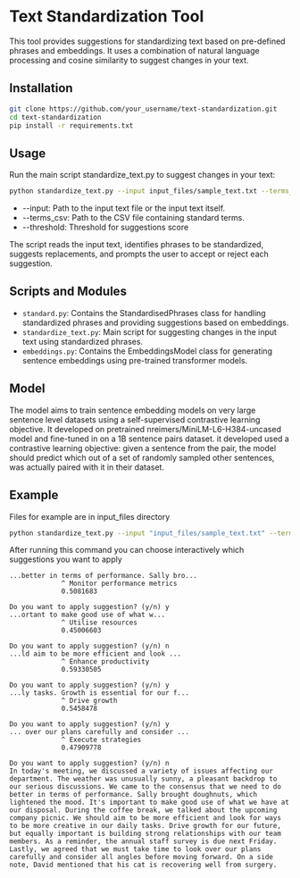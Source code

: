 # Text Standardization Tool

This tool provides suggestions for standardizing text based on pre-defined phrases and embeddings. It uses a combination of natural language processing and cosine similarity to suggest changes in your text.

## Installation
```bash
git clone https://github.com/your_username/text-standardization.git
cd text-standardization
pip install -r requirements.txt
```

## Usage

Run the main script standardize_text.py to suggest changes in your text:
```bash
python standardize_text.py --input input_files/sample_text.txt --terms_csv input_files/Standardised_terms.csv
```

- --input: Path to the input text file or the input text itself.
- --terms_csv: Path to the CSV file containing standard terms.
- --threshold: Threshold for suggestions score

The script reads the input text, identifies phrases to be standardized, suggests replacements, and prompts the user to accept or reject each suggestion.

## Scripts and Modules

- `standard.py`: Contains the StandardisedPhrases class for handling standardized phrases and providing suggestions based on embeddings.
- `standardize_text.py`: Main script for suggesting changes in the input text using standardized phrases.
- `embeddings.py`: Contains the EmbeddingsModel class for generating sentence embeddings using pre-trained transformer models.

## Model
The model aims to train sentence embedding models on very large sentence level datasets using a self-supervised contrastive learning objective. 
It developed on pretrained nreimers/MiniLM-L6-H384-uncased model and fine-tuned in on a 1B sentence pairs dataset. 
it developed used a contrastive learning objective: given a sentence from the pair, the model should predict which out of a set of randomly sampled other sentences, 
was actually paired with it in their dataset.

## Example 

Files for example are in input_files directory

```bash
python standardize_text.py --input "input_files/sample_text.txt" --terms_csv "input_files/Standardised terms.csv"
```

After running this command you can choose interactively which suggestions you want to apply

```text
...better in terms of performance. Sally bro...
             ^ Monitor performance metrics
             0.5081683

Do you want to apply suggestion? (y/n) y
...ortant to make good use of what w...
             ^ Utilise resources
             0.45006603

Do you want to apply suggestion? (y/n) n
...ld aim to be more efficient and look ...
             ^ Enhance productivity
             0.59330505

Do you want to apply suggestion? (y/n) y
...ly tasks. Growth is essential for our f...
             ^ Drive growth
             0.5458478

Do you want to apply suggestion? (y/n) y
... over our plans carefully and consider ...
             ^ Execute strategies
             0.47909778

Do you want to apply suggestion? (y/n) n
In today's meeting, we discussed a variety of issues affecting our department. The weather was unusually sunny, a pleasant backdrop to our serious discussions. We came to the consensus that we need to do better in terms of performance. Sally brought doughnuts, which lightened the mood. It's important to make good use of what we have at our disposal. During the coffee break, we talked about the upcoming company picnic. We should aim to be more efficient and look for ways to be more creative in our daily tasks. Drive growth for our future, but equally important is building strong relationships with our team members. As a reminder, the annual staff survey is due next Friday. Lastly, we agreed that we must take time to look over our plans carefully and consider all angles before moving forward. On a side note, David mentioned that his cat is recovering well from surgery.
```
